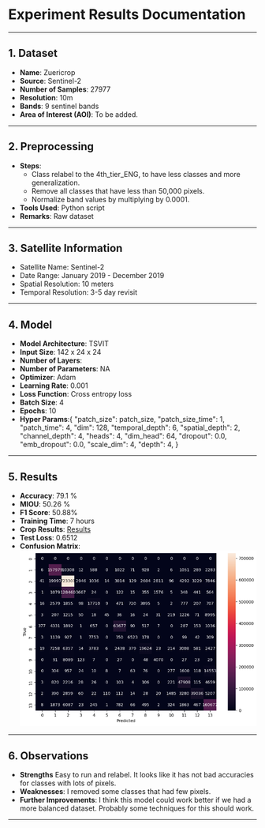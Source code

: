 # Experiment Results Documentation

---

## 1. Dataset

- **Name**:  Zuericrop
- **Source**: Sentinel-2
- **Number of Samples**: 27977
- **Resolution**: 10m
- **Bands**: 9 sentinel bands
- **Area of Interest (AOI)**: To be added.

---

## 2. Preprocessing

- **Steps**: 
  - Class relabel to the 4th_tier_ENG, to have less classes and more generalization.
  - Remove all classes that have less than 50,000 pixels.
  - Normalize band values by multiplying by 0.0001.
- **Tools Used**: Python script
- **Remarks**: Raw dataset

---

## 3. Satellite Information

- Satellite Name: Sentinel-2
- Date Range: January 2019 - December 2019
- Spatial Resolution: 10 meters
- Temporal Resolution: 3-5 day revisit

---

## 4. Model

- **Model Architecture**: TSVIT
- **Input Size**: 142 x 24 x 24
- **Number of Layers**: 
- **Number of Parameters**: NA
- **Optimizer**: Adam
- **Learning Rate**: 0.001
- **Loss Function**: Cross entropy loss
- **Batch Size**: 4
- **Epochs**: 10
- **Hyper Params**:{
    "patch_size": patch_size,
    "patch_size_time": 1,
    "patch_time": 4,
    "dim": 128,
    "temporal_depth": 6,
    "spatial_depth": 2,
    "channel_depth": 4,
    "heads": 4,
    "dim_head": 64,
    "dropout": 0.0,
    "emb_dropout": 0.0,
    "scale_dim": 4,
    "depth": 4,
}

---

## 5. Results

- **Accuracy**:   79.1 %
- **MIOU**: 50.26 %
- **F1 Score**: 50.88%
- **Training Time**: 7 hours
- **Crop Results**: [Results](../csvs/zueri_crop_3_results.csv)
- **Test Loss**: 0.6512
- **Confusion Matrix**: ![Confusion Martix](../images/confusion_matrix_zuericrop%203.png)


---

## 6. Observations

- **Strengths** Easy to run and relabel. It looks like it has not bad accuracies for classes with lots of pixels.
- **Weaknesses**: I removed some classes that had few pixels.
- **Further Improvements**: I think this model could work better if we had a more balanced dataset. Probably some techniques for this should work. 
---

